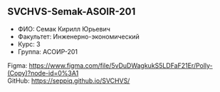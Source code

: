 ## SVCHVS-Semak-ASOIR-201
- ФИО: Семак Кирилл Юрьевич
- Факультет: Инженерно-экономический
- Курс: 3
- Группа: АСОИР-201

Figma: https://www.figma.com/file/5vDuDWagkukS5LDFaF21Er/Polly-(Copy)?node-id=0%3A1 <br>
GitHub: https://seppiq.github.io/SVCHVS/
